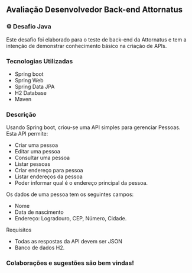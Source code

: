 ## Avaliação Desenvolvedor Back-end Attornatus
### ⚙ Desafio Java

Este desafio foi elaborado para o teste de back-end da Attornatus e tem a intenção de demonstrar conhecimento básico na criação de APIs.

### Tecnologias Utilizadas
* Spring boot
* Spring Web
* Spring Data JPA
* H2 Database
* Maven

### Descrição

Usando Spring boot, criou-se uma API simples para gerenciar Pessoas. Esta API permite:
*	Criar uma pessoa
*	Editar uma pessoa
*	Consultar uma pessoa
*	Listar pessoas
*	Criar endereço para pessoa
*	Listar endereços da pessoa
*	Poder informar qual é o endereço principal da pessoa.

Os dados de uma pessoa tem os seguintes campos:
*	Nome
*	Data de nascimento
*	Endereço: Logradouro, CEP, Número, Cidade.

Requisitos
*	Todas as respostas da API devem ser JSON
*	Banco de dados H2.


### Colaborações e sugestões são bem vindas!
